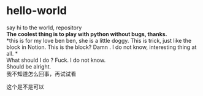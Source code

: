 # hello-world
say hi to the world, repository  
**The coolest thing is to play with python without bugs, thanks.**  
*this is for my love ben ben, she is a little doggy. This is trick, just like the block in Notion. This is the block? Damn . I do not know, interesting thing at all. *  
What should I do ? Fuck. I do not know.   
Should be alright.  
我不知道怎么回事，再试试看

这个是不是可以